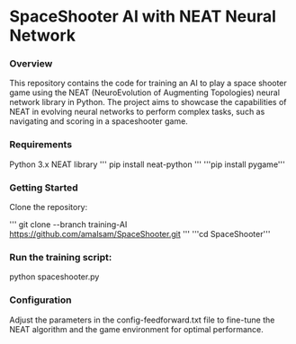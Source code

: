 
# SpaceShooter AI with NEAT Neural Network

### Overview
This repository contains the code for training an AI to play a space shooter game using the NEAT (NeuroEvolution of Augmenting Topologies) neural network library in Python. The project aims to showcase the capabilities of NEAT in evolving neural networks to perform complex tasks, such as navigating and scoring in a spaceshooter game.

### Requirements
Python 3.x
NEAT library ''' pip install neat-python '''
'''pip install pygame'''

### Getting Started
Clone the repository:

''' git clone --branch training-AI https://github.com/amalsam/SpaceShooter.git '''
'''cd SpaceShooter'''

### Run the training script:

python spaceshooter.py

### Configuration
Adjust the parameters in the config-feedforward.txt file to fine-tune the NEAT algorithm and the game environment for optimal performance.
